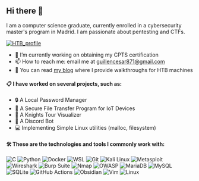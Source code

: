 ## Hi there 👋

I am a computer science graduate, currently enrolled in a cybersecurity master's program in Madrid. I am passionate about pentesting and CTFs.

[![HTB_profile](https://www.hackthebox.com/badge/image/2059306)](https://app.hackthebox.com/profile/2059306)

- 🔭 I’m currently working on obtaining my CPTS certification
- 📫 How to reach me: email me at guillencesar871@gmail.com
- 📖 You can read [my blog](https://cesar-guillen.github.io/) where I provide walkthroughs for HTB machines

#### 📋 I have worked on several projects, such as:

- 🔒 A Local Password Manager
- 📁 A Secure File Transfer Program for IoT Devices
- 🐴 A Knights Tour Visualizer
- 👿 A Discord Bot
- 💻 Implementing Simple Linux utilities (malloc, filesystem)  

#### 🛠️ These are the technologies and tools I commonly work with:

![C](https://img.shields.io/badge/C-A8B9CC?style=for-the-badge&logo=c&logoColor=white)
![Python](https://img.shields.io/badge/Python-3776AB?style=for-the-badge&logo=python&logoColor=white)
![Docker](https://img.shields.io/badge/Docker-2496ED?style=for-the-badge&logo=docker&logoColor=white)
![WSL](https://img.shields.io/badge/WSL-0a97f5?style=for-the-badge&logo=windows-terminal&logoColor=white)
![Git](https://img.shields.io/badge/Git-F05032?style=for-the-badge&logo=git&logoColor=white)
![Kali Linux](https://img.shields.io/badge/Kali_Linux-557C94?style=for-the-badge&logo=kali-linux&logoColor=white)
![Metasploit](https://img.shields.io/badge/Metasploit-258FFA?style=for-the-badge&logo=metasploit&logoColor=white)
![Wireshark](https://img.shields.io/badge/Wireshark-1679A7?style=for-the-badge&logo=wireshark&logoColor=white)
![Burp Suite](https://img.shields.io/badge/Burp_Suite-FF6633?style=for-the-badge)
![Nmap](https://img.shields.io/badge/Nmap-FFFFFF?style=for-the-badge&logo=nmap&logoColor=black)
![OWASP](https://img.shields.io/badge/OWASP-000000?style=for-the-badge&logo=owasp&logoColor=white)
![MariaDB](https://img.shields.io/badge/MariaDB-003545?logo=mariadb&style=for-the-badge&logoColor=white)
![MySQL](https://img.shields.io/badge/MySQL-4479A1?logo=mysql&style=for-the-badge&logoColor=white)
![SQLite](https://img.shields.io/badge/SQLite-%2307405e.svg?logo=sqlite&style=for-the-badge&logoColor=white)
![GitHub Actions](https://img.shields.io/badge/GitHub_Actions-2088FF?logo=github-actions&style=for-the-badge&logoColor=white)
![Obsidian](https://img.shields.io/badge/Obsidian-%23483699.svg?logo=obsidian&style=for-the-badge&logoColor=white)
![Vim](https://img.shields.io/badge/Vim-%2311AB00.svg?logo=vim&style=for-the-badge&logoColor=white)
![Linux](https://img.shields.io/badge/Linux-FCC624?logo=linux&style=for-the-badge&logoColor=black)
